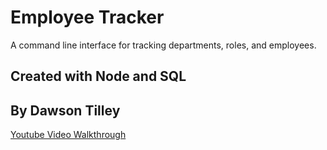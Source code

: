 # Employee Tracker
A command line interface for tracking departments, roles, and employees.

## Created with Node and SQL

## By Dawson Tilley

[Youtube Video Walkthrough](https://www.youtube.com/watch?v=-0s1djcQDYE&ab_channel=DawsonT)